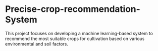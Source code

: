 # Precise-crop-recommendation-System
This project focuses on developing a machine learning-based system to recommend the most suitable crops for cultivation based on various environmental and soil factors.
